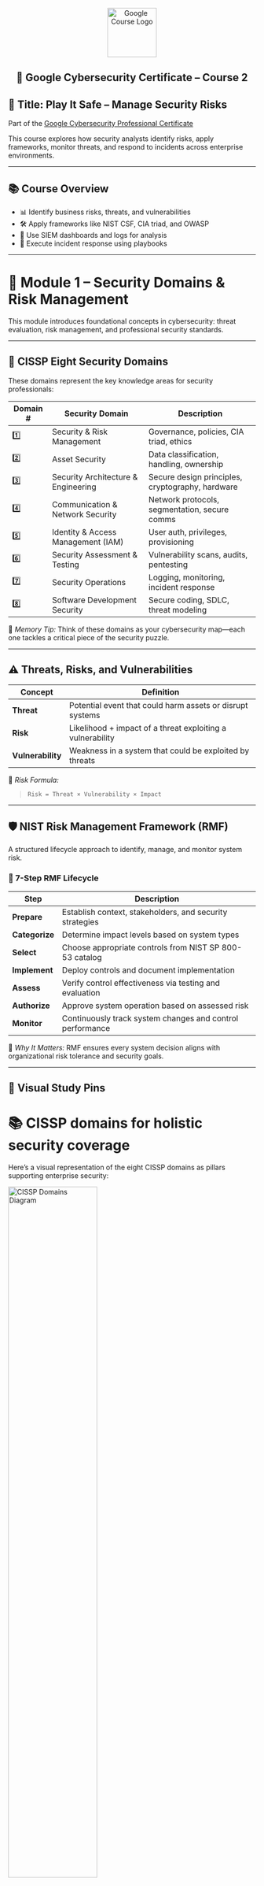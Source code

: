 <p align="center">
  <img src="https://upload.wikimedia.org/wikipedia/commons/2/2f/Google_2015_logo.svg" alt="Google Course Logo" width="100"/>
</p>

<h2><p align="center">🔐 Google Cybersecurity Certificate – Course 2</h2>

## 🎯 Title: Play It Safe – Manage Security Risks

Part of the [Google Cybersecurity Professional Certificate](https://www.coursera.org/learn/manage-security-risks?specialization=google-cybersecurity)

This course explores how security analysts identify risks, apply frameworks, monitor threats, and respond to incidents across enterprise environments.

---

## 📚 Course Overview

- 📊 Identify business risks, threats, and vulnerabilities  
- 🛠️ Apply frameworks like NIST CSF, CIA triad, and OWASP  
- 🧭 Use SIEM dashboards and logs for analysis  
- 🚨 Execute incident response using playbooks

---

# 📌 Module 1 – Security Domains & Risk Management

This module introduces foundational concepts in cybersecurity: threat evaluation, risk management, and professional security standards.

---

## 🧭 CISSP Eight Security Domains

These domains represent the key knowledge areas for security professionals:

| Domain # | Security Domain                       | Description                                        |
|----------|----------------------------------------|----------------------------------------------------|
| 1️⃣       | Security & Risk Management             | Governance, policies, CIA triad, ethics            |
| 2️⃣       | Asset Security                         | Data classification, handling, ownership           |
| 3️⃣       | Security Architecture & Engineering   | Secure design principles, cryptography, hardware   |
| 4️⃣       | Communication & Network Security      | Network protocols, segmentation, secure comms      |
| 5️⃣       | Identity & Access Management (IAM)    | User auth, privileges, provisioning                 |
| 6️⃣       | Security Assessment & Testing         | Vulnerability scans, audits, pentesting            |
| 7️⃣       | Security Operations                    | Logging, monitoring, incident response             |
| 8️⃣       | Software Development Security          | Secure coding, SDLC, threat modeling               |

🧠 *Memory Tip:* Think of these domains as your cybersecurity map—each one tackles a critical piece of the security puzzle.

---

## ⚠️ Threats, Risks, and Vulnerabilities

| Concept        | Definition                                                                 |
|----------------|------------------------------------------------------------------------------|
| **Threat**     | Potential event that could harm assets or disrupt systems                   |
| **Risk**       | Likelihood + impact of a threat exploiting a vulnerability                  |
| **Vulnerability** | Weakness in a system that could be exploited by threats                    |

📌 *Risk Formula:*  
> `Risk = Threat × Vulnerability × Impact`

---

## 🛡️ NIST Risk Management Framework (RMF)

A structured lifecycle approach to identify, manage, and monitor system risk.

### 🔄 7-Step RMF Lifecycle


| Step         | Description                                                |
|--------------|------------------------------------------------------------|
| **Prepare**   | Establish context, stakeholders, and security strategies   |
| **Categorize**| Determine impact levels based on system types              |
| **Select**    | Choose appropriate controls from NIST SP 800-53 catalog    |
| **Implement** | Deploy controls and document implementation                |
| **Assess**    | Verify control effectiveness via testing and evaluation    |
| **Authorize** | Approve system operation based on assessed risk            |
| **Monitor**   | Continuously track system changes and control performance  |

🧠 *Why It Matters:* RMF ensures every system decision aligns with organizational risk tolerance and security goals.

---

## 🧷 Visual Study Pins

# 📚 CISSP domains for holistic security coverage  

Here’s a visual representation of the eight CISSP domains as pillars supporting enterprise security:

<img src="https://github.com/CJA-Cyberhack24/Google-Cybersecurity-Training-Portfolio/blob/c159e4c33f55eeb52ccf8c116195e05c747eff5b/Assets/8%20Domains%20of%20CISSP.png" alt="CISSP Domains Diagram" width="60%" />

🔹 Each **pillar/domain** reinforces a vital security focus area  
🔹 The **roof** symbolizes protection of assets and business continuity  
🔹 The **foundation** represents stability via governance, ethics, and the CIA triad

# 🖼️ Visual Resources
Explore similar visual breakdowns and build your own interpretations:

- [Destination Certification – CISSP Domain Guide](https://destcert.com/resources/8-cissp-domains-explained/)
- [InfoDiagram – Pillar Diagrams](https://blog.infodiagram.com/2018/08/pillar-diagram-ppt-solid-strategy-columns.html)
- [SlideTeam – Strategy House Templates](https://www.slideteam.net/blog/top-10-strategy-house-templates-with-samples-and-examples)


- ⚠️ Defined and differentiated threats, risks, and vulnerabilities  
- 🛡️ Explored NIST RMF to manage system risk throughout its lifecycle

---

## 🧪 Suggested Portfolio Additions

- 📝 Mindmap or infographic of CISSP domains  
- 📊 Real-world case study applying risk formula  
- 📄 Template of RMF steps used in a project simulation

---

### 📌 Module 2: Security Frameworks & Controls

- 🔐 Learn the CIA triad: Confidentiality, Integrity, Availability  
- 🧰 Apply security frameworks: NIST CSF, OWASP principles  
- 🕵️ Conduct a hands-on security audit and risk review

---

### 📌 Module 3: SIEM Tools & Threat Detection

- 📈 Use SIEM tools like Splunk or Graylog to monitor activity  
- 🔍 Analyze logs and dashboards to flag suspicious behavior  
- ⚙️ Understand the role of entry-level analysts in threat detection

---

### 📌 Module 4: Incident Response & Playbooks

- 📄 Respond to incidents using playbook procedures  
- 🚨 Practice containment, eradication, and recovery phases  
- 🧠 Document alerts and manage incident workflows

---

## 💡 Skills Learned

| Domain                | Tools / Concepts                      |
|----------------------|----------------------------------------|
| Threat Monitoring     | SIEM, Logs, Dashboards                 |
| Risk Assessment       | NIST RMF, Security Audits              |
| Compliance            | OWASP, NIST, CIA Triad                 |
| Incident Response     | Playbooks, Containment, Documentation  |
| Technical Literacy    | Linux CLI, Python (Intro), SQL Basics  |

---

## 🧪 Portfolio Activities

- 📝 Security audit using NIST CSF and OWASP guidelines  
- 📊 Analysis of simulated SIEM alerts  
- 📄 Drafted professional cybersecurity summary statement  
- ✅ Completed Module 4 incident response simulation

---

## 🛡️ Personal Statement

> “This course sharpened my ability to assess organizational risks and respond decisively using frameworks and playbooks. I’m confident using SIEM tools to monitor systems, evaluate threats, and support compliance efforts as a future security analyst.”

---

## 📜 License

Licensed under the [MIT License](https://opensource.org/licenses/MIT)
